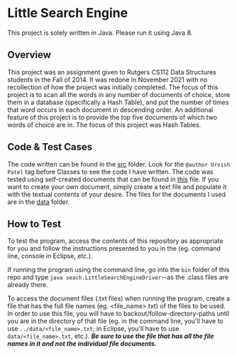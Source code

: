 # Little Search Engine

This project is solely written in Java. Please run it using Java 8.

## Overview

This project was an assignment given to Rutgers CS112 Data Structures students in the Fall of 2014. 
It was redone in November 2021 with no recollection
of how the project was initially completed. The focus of this project is to scan all the words in any number of documents of choice,
store them in a database (specifically a Hash Table), and put the number of times that word occurs in each document in descending order.
An additional feature of this project is to provide the top five documents of which two words of choice are in.
The focus of this project was Hash Tables.

## Code & Test Cases

The code written can be found in the [src](https://github.com/urvishp13/Expression-Evaluation/tree/main/src) folder. Look for the 
`@author Urvish Patel` tag before Classes to see the code I have written.
The code was tested using self-created documents that can be found in [this](https://github.com/urvishp13/Expression-Evaluation/blob/main/docs/testcases.md) 
file. If you want to create your own document, simply create a text file and populate it with the textual contents of your desire.
The files for the documents I used are in the [data](https://github.com/urvishp13/Expression-Evaluation/tree/main/data) folder. 

## How to Test

To test the program, access the contents of this repository as appropriate for you and follow the instructions presented to you in the 
(eg. command line, console in Eclipse, etc.). 

If running the program using the command line, go into the `bin` 
folder of this repo and type `java seach.LittleSearchEngineDriver`--as the .class files are already there.

To access the document files (.txt files) when running the program, create a file that has the full file names (eg. <file_name>.txt) of 
the files to be used. In order to use this file, you will have to backout/follow-directory-paths until you are 
in the directory of that file (eg. in the command line, you'll have to use `../data/<file_name>.txt`; in Eclipse, you'll have to use 
`data/<file_name>.txt`, etc.). ***Be sure to use the file that has all the file names in it and not the individual file documents.***